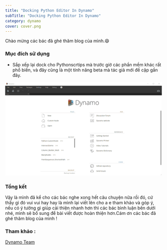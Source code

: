 ```yaml
---
title: "Docking Python Editor In Dynamo"
subTitle: "Docking Python Editor In Dynamo"
category: dynamo
cover: cover.png
---
```


Chào mừng các bác đã ghé thăm blog của mình.😄

### Mục đích sử dụng

- Sắp xếp lại dock cho Pythonscrtips mà trước giờ các phần mềm khác rất phổ biến, và đây cũng là một tính năng beta mà tác giả mới đề cập gần đây.

![](pic/20f580d5d8dfe55e5c7ba7c43b30fa930ebca9d0_2_1033x618.gif)
 

### Tổng kết

Vậy là mình đã kể cho các bác nghe xong hết câu chuyện nữa rồi đó, cứ thấy gì đó vui vui hay hay là mình lại viết lên cho a e tham khảo và góp ý, nếu có ý tưởng gì giúp cải thiện nhanh hơn thì các bác bình luận bên dưới nhé, mình sẽ bổ sung để bài viết được hoàn thiện hơn.Cám ơn các bác đã ghé thăm blog của mình !

### Tham khảo :
<a href="https://forum.dynamobim.com/t/call-for-feedback-on-docking-python-editor/47541" target="_blank">Dynamo Team</a> 